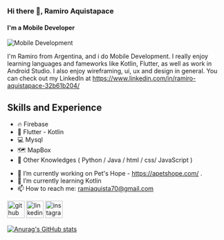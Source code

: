 ### Hi there 👋, Ramiro Aquistapace
#### I'm a Mobile Developer
![Mobile Development](https://www.joomlageeks.com/wp-content/uploads/2014/05/Joomla-Mobile-Development.png)

I'm Ramiro from Argentina, and i do Mobile Development. I really enjoy learning languages and fameworks like Kotlin, Flutter, as well as work in Android Studio. I also enjoy wireframing, ui, ux and design in general. You can check out my LinkedIn at https://www.linkedin.com/in/ramiro-aquistapace-32b61b204/

## Skills and Experience
* 🔥 Firebase
* 📱 Flutter - Kotlin
* 💻 Mysql
* 🗺️ MapBox
* 📖 Other Knowledges ( Python / Java / html / css/ JavaScript )

- 🔭 I’m currently working on Pet's Hope - https://apetshope.com/ .
- 🌱 I’m currently learning Kotlin
- 📫 How to reach me: ramiaquista70@gmail.com 

[<img src='https://cdn.jsdelivr.net/npm/simple-icons@3.0.1/icons/github.svg' alt='github' height='40'>](https://github.com/ramiaquista)  [<img src='https://cdn.jsdelivr.net/npm/simple-icons@3.0.1/icons/linkedin.svg' alt='linkedin' height='40'>](https://www.linkedin.com/in/ramiro-aquistapace-32b61b204/)  [<img src='https://cdn.jsdelivr.net/npm/simple-icons@3.0.1/icons/instagram.svg' alt='instagram' height='40'>](https://www.instagram.com/ramiaquista/)  


[![Anurag's GitHub stats](https://github-readme-stats.vercel.app/api?username=ramiaquista)](https://github.com/anuraghazra/github-readme-stats)
